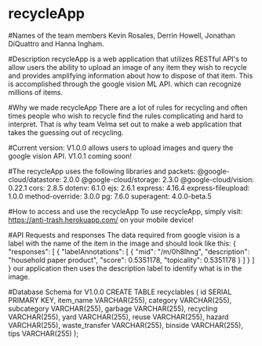 # recycleApp


#Names of the team members
Kevin Rosales, Derrin Howell, Jonathan DiQuattro and Hanna Ingham.

#Description
recycleApp is a web application that utilizes RESTful API's to allow users the ability to upload an image of any item they wish to recycle and provides amplifying information about how to dispose of that item. This is accomplished through the google vision ML API. which can recognize millions of items.


#Why we made recycleApp
There are a lot of rules for recycling and often times people who wish to recycle find the rules complicating and hard to interpret. That is why team Velma set out to make a web application that takes the guessing out of recycling.


#Current version:
V1.0.0 allows users to upload images and query the google vision API.
V1.0.1 coming soon!


#The recycleApp uses the following libraries and packets:
@google-cloud/datastore: 2.0.0
@google-cloud/storage: 2.3.0
@google-cloud/vision: 0.22.1
cors: 2.8.5
dotenv: 6.1.0
ejs: 2.6.1
express: 4.16.4
express-fileupload: 1.0.0
method-override: 3.0.0
pg: 7.6.0
superagent: 4.0.0-beta.5


#How to access and use the recycleApp
To use recycleApp, simply visit: https://anti-trash.herokuapp.com/ on your mobile device!


#API Requests and responses
The data required from google vision is a label with the name of the item in the image and should look like this:
{
  "responses": [
    {
      "labelAnnotations": [
        {
          "mid": "/m/0h8lhng",
          "description": "household paper product",
          "score": 0.5351178,
          "topicality": 0.5351178
        }
      ]
    }
  ]
}
our application then uses the description label to identify what is in the image.


#Database Schema for V1.0.0
CREATE TABLE recyclables (
    id SERIAL PRIMARY KEY,
    item_name VARCHAR(255),
    category VARCHAR(255),
    subcategory VARCHAR(255),
    garbage VARCHAR(255),
    recycling VARCHAR(255),
    yard VARCHAR(255),
    reuse VARCHAR(255),
    hazard VARCHAR(255),
    waste_transfer VARCHAR(255),
    binside VARCHAR(255),
    tips VARCHAR(255)
);